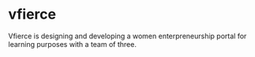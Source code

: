 # vfierce

Vfierce is designing and developing a women enterpreneurship portal for learning purposes with a team of three.
